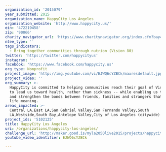 ```yaml
---
organization_id: '2015079'
year_submitted: 2015
organization_name: HappyCity Los Angeles
organization_website: 'http://www.happycity.us/'
ein: '472219458'
zip: '90066'
charity_navigator_url: 'https://www.charitynavigator.org/index.cfm?bay=search.profile&ein=472219458'
ntee_type: ''
tags_indicators:
  - Bring together communities through nutrion (Vision 80)
twitter: 'https://twitter.com/happycityus'
instagram: ''
facebook: 'https://www.facebook.com/happycity.us'
org_type: Nonprofit
project_image: 'http://img.youtube.com/vi/EJWQ6cYZBCk/maxresdefault.jpg'
project_video: ''
org_summary: >-
  HappyCity is committed to helping communities reach their goal of Vision 80 --
  to lead us toward health, rather than sickness -- while enabling us to build
  and strengthen the bonds between friends, families and strangers that give
  life meaning.
areas_impacted: >-
  Central LA,East LA,San Gabriel Valley,San Fernando Valley,South
  LA,Westside,South Bay,Antelope Valley,City of Los Angeles (citywide)
project_ids: '5102125'
title: HappyCity Los Angeles
uri: /organizations/happycity-los-angeles/
challenge_url: 'http://maker.good.is/myla2050live2015/projects/happycityla.html'
youtube_video_identifier: EJWQ6cYZBCk

---
```

